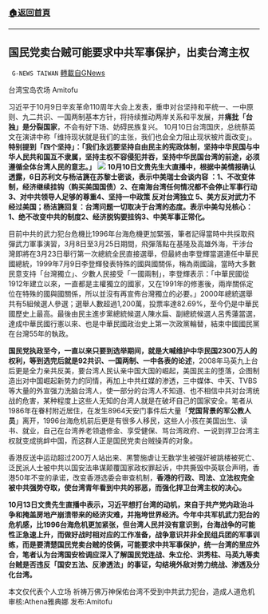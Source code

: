 ###  [:house:返回首頁](https://github.com/ourhimalayas/txt)
---


## 国民党卖台贼可能要求中共军事保护，出卖台湾主权
` G-NEWS TAIWAN` [轉載自GNews](https://gnews.org/zh-hans/1595492/)

台湾宝岛农场 Amitofu

习近平于10月9日辛亥革命110周年大会上发表，重申对台坚持和平统一、一中原则、九二共识、一国两制基本方针，将持续推动两岸关系和平发展，并**痛批「台独」是分裂国家**，不会有好下场、妨碍民族复兴。 10月10日台湾国庆，总统蔡英文在演讲中称「维持现状就是我们的主张，我们也会全力阻止现状被片面改变」。**特别提到「四个坚持」：「我们永远要坚持自由民主的宪政体制，坚持中华民国与中华人民共和国互不隶属，坚持主权不容侵犯并吞，坚持中华民国台湾的前途，必须遵循全体台湾人民的意志。」**
![](https://assets.gnews.org/wp-content/uploads/2021/10/KMTtraitors-400x225.jpg)
**10月10日文贵先生大直播中，根据中美情报确认透露，6日苏利文与杨洁篪在苏黎士密谈，表示中美瑞士会谈内容 ：1、不改变体制，经济继续挂钩（购买美国国债）2、在南海台湾任何情况都不会停止军事行动3、对中共领导人足够的尊重4、坚持一中政策 反对台湾独立 5、美方反对武力不经过美国；杨洁篪回复：台湾问题一切取决于台湾的态度。表示中美勾兑核心：1、绝不改变中共的制度2、经济脱钩要挂钩3、中美军事正常化。**

目前中共的武力犯台危機比1996年台海危機更加緊張，筆者記得當時中共採取飛彈武力軍事演習，3月8日至3月25日期間，飛彈落點在基隆及高雄外海，干涉台灣即將在3月23日舉行第一次總統全民直接選舉，但最終由李登輝當選連任中華民國總統，1999年7月9日李登輝發表特殊的國與國關係，稱為兩國論，當時大多數民意支持「台灣獨立」、少數人民接受「一國兩制」，李登輝表示：「中華民國從1912年建立以來，一直都是主權獨立的國家，又在1991年的修憲後，兩岸關係定位在特殊的國與國關係，所以並沒有再宣佈台灣獨立的必要。」2000年總統選舉共有5組候選人參選；選舉人數超過1,200萬，投票率達82.69%，至今仍是中華民國歷史上最高。最後由民主進步黨總統候選人陳水扁、副總統候選人呂秀蓮當選，達成中華民國行憲以來、也是中華民國政治史上第一次政黨輪替，結束中國國民黨在台灣55年的執政。

**国民党执政至今，一直以来只要到选举期间，就是大喊维护中华民国2300万人的权利，等到选完后就是92共识、一国两制、一中各表的论述**，2008年马英九上台后更是全力亲共反美，要台湾人民认亲中国大国的崛起，美国民主的堕落，企图制造出对中国崛起新势力的同情，再加上中共红媒的渗透，三中媒体、中天、TVBS等大量的外宣强力洗脑台湾人，使一部分的台湾人不知道、也不相信中共对台湾统战的危害，某种程度上这些人无知的台湾人就是在破坏自己的国家安全。笔者从1986年在眷村附近居住，在发生8964天安门事件后大量「**党国背景的军公教人员**」离开，1996台海危机前后更是有很多人移民，这些人小孩在美国出生、读书、就业，自己在台湾养老领退修金、享受健保、骂台湾政府、一说到捍卫台湾主权就变成挑衅中国，而这群人正是国民党卖台贼操弄的对象。

香港反送中运动超过200万人站出来、黑警施虐让无数学生被强奸被跳楼被死亡、泛民派人士被中共以国安法串谋颠覆国家政权罪起诉，中共撕毁中英联合声明，香港50年不变的承诺，改变香港选委会审查机制，**香港的行政、司法、立法权完全被中共强势夺取，使台湾青年看到中共的邪恶，而强化捍卫台湾主权的决心。**

**10月13日文贵先生直播中表示，习近平想打台湾的动机，来自于共产党内政治斗争和掩盖房地产崩溃带来的经济灾难，并拖垮世界经济。今年中共军机武力犯台的危机感，比1996台海危机更加紧张，但台湾人民并没有意识到，台海战争的可能性正急速上升，而做好战时相对应的工作准备，战争意识并非全民组兵团的军事训练，而是要清楚国民党卖台贼的伎俩，可能要求中共军事保护，统一台湾的里应外合，笔者认为台湾国安检调应深入了解国民党连战、朱立伦、洪秀柱、马英九等卖台贼是否违反「国安五法、反渗透法」的事证，勾结境外敌对势力统战、渗透及分化台湾。**

本文仅代表个人立场
祈祷万佛万神保佑台湾不受到中共武力犯台，造成人道危机
审核:Athena雅典娜 发布:Amitofu

